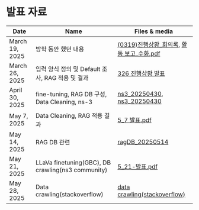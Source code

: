 # 발표 자료

| Date           | Name                                             | Files & media                  |
|----------------|--------------------------------------------------|--------------------------------|
| March 19, 2025 | 방학 동안 했던 내용                              | [(0319)진행상황_회의록](#), [활동 보고_수화.pdf](#)      |
| March 26, 2025 | 입력 양식 정의 및 Default 조사, RAG 적용 및 결과 | [326 진행상황 발표](#)         |
| April 30, 2025 | fine-tuning, RAG DB 구성, Data Cleaning, ns-3   | [ns3_20250430](#), [ns3_20250430](#) |
| May 7, 2025    | Data Cleaning, RAG 적용 결과                     | [5_7 발표.pdf](#)              |
| May 14, 2025   | RAG DB 관련                                     | [ragDB_20250514](#)            |
| May 21, 2025   | LLaVa finetuning(GBC), DB crawling(ns3 community)| [5_21-발표.pdf](#)             |
| May 28, 2025   | Data crawling(stackoverflow)                    | [data crawling(stackoverflow)](#) |
